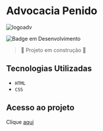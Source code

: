 <h1>Advocacia Penido</h1>

![logoadv](https://github.com/SimonePenido/Advocacia_Penido/assets/112627846/9c34dc08-3b46-42bd-917f-b85027add97e)

![Badge em Desenvolvimento](http://img.shields.io/static/v1?label=STATUS&message=EM%20DESENVOLVIMENTO&color=GREEN&style=for-the-badge)

> :construction: Projeto em construção :construction:

## Tecnologias Utilizadas
- ``HTML``
-  ``CSS``

## Acesso ao projeto

Clique [aqui](https://github.com/SimonePenido/Advocacia_Penido)
